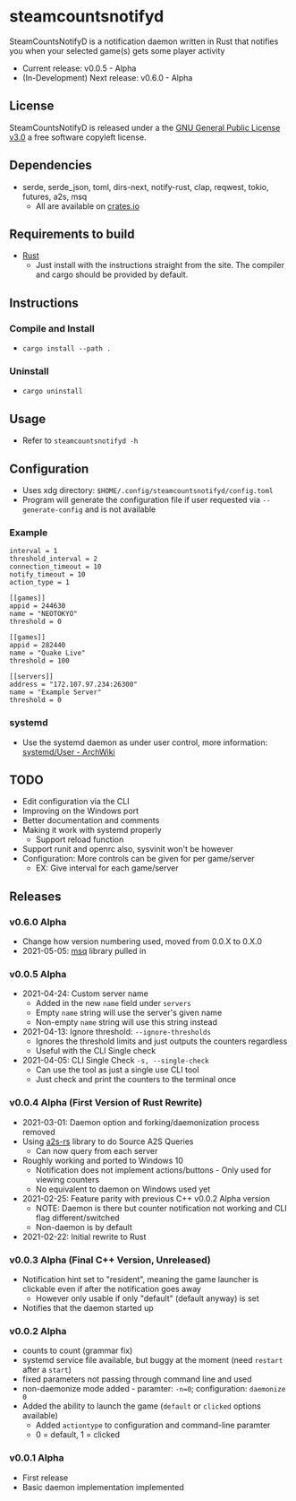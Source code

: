 # steamcountsnotifyd
SteamCountsNotifyD is a notification daemon written in Rust that notifies you when your selected game(s) gets some player activity

* Current release: v0.0.5 - Alpha
* (In-Development) Next release: v0.6.0 - Alpha

## License
SteamCountsNotifyD is released under a the [GNU General Public License v3.0](https://www.gnu.org/licenses/gpl-3.0.html) a free software copyleft license.

## Dependencies
* serde, serde\_json, toml, dirs-next, notify-rust, clap, reqwest, tokio, futures, a2s, msq
  * All are available on [crates.io](https://crates.io/)

## Requirements to build
* [Rust](https://www.rust-lang.org/)
  * Just install with the instructions straight from the site. The compiler and cargo should be provided by default.

## Instructions
### Compile and Install
* `cargo install --path .`
### Uninstall
* `cargo uninstall`

## Usage
* Refer to `steamcountsnotifyd -h`

## Configuration
* Uses xdg directory: `$HOME/.config/steamcountsnotifyd/config.toml`
* Program will generate the configuration file if user requested via `--generate-config` and is not available

### Example
```
interval = 1
threshold_interval = 2
connection_timeout = 10
notify_timeout = 10
action_type = 1

[[games]]
appid = 244630
name = "NEOTOKYO"
threshold = 0

[[games]]
appid = 282440
name = "Quake Live"
threshold = 100

[[servers]]
address = "172.107.97.234:26300"
name = "Example Server"
threshold = 0
```

### systemd
* Use the systemd daemon as under user control, more information: [systemd/User - ArchWiki](https://wiki.archlinux.org/index.php/systemd/User)

## TODO
* Edit configuration via the CLI
* Improving on the Windows port
* Better documentation and comments
* Making it work with systemd properly
  * Support reload function
* Support runit and openrc also, sysvinit won't be however
* Configuration: More controls can be given for per game/server
  * EX: Give interval for each game/server

## Releases
### v0.6.0 Alpha
* Change how version numbering used, moved from 0.0.X to 0.X.0
* 2021-05-05: [msq](https://github.com/mtcw99/msq-rs) library pulled in

### v0.0.5 Alpha
* 2021-04-24: Custom server name
  * Added in the new `name` field under `servers`
  * Empty `name` string will use the server's given name
  * Non-empty `name` string will use this string instead
* 2021-04-13: Ignore threshold: `--ignore-thresholds`
  * Ignores the threshold limits and just outputs the counters regardless
  * Useful with the CLI Single check
* 2021-04-05: CLI Single Check `-s, --single-check`
  * Can use the tool as just a single use CLI tool
  * Just check and print the counters to the terminal once

### v0.0.4 Alpha (First Version of Rust Rewrite)
* 2021-03-01: Daemon option and forking/daemonization process removed
* Using [a2s-rs](https://github.com/rumblefrog/a2s-rs) library to do Source A2S Queries
  * Can now query from each server
* Roughly working and ported to Windows 10
  * Notification does not implement actions/buttons - Only used for viewing counters
  * No equivalent to daemon on Windows used yet
* 2021-02-25: Feature parity with previous C++ v0.0.2 Alpha version
  * NOTE: Daemon is there but counter notification not working and CLI flag different/switched
  * Non-daemon is by default
* 2021-02-22: Initial rewrite to Rust

### v0.0.3 Alpha (Final C++ Version, Unreleased)
* Notification hint set to "resident", meaning the game launcher is clickable even if after the notification goes away
  * However only usable if only "default" (default anyway) is set
* Notifies that the daemon started up

### v0.0.2 Alpha
* counts to count (grammar fix)
* systemd service file available, but buggy at the moment (need `restart` after a `start`)
* fixed parameters not passing through command line and used
* non-daemonize mode added - paramter: `-n=0`; configuration: `daemonize 0`
* Added the ability to launch the game (`default` or `clicked` options available)
  * Added `actiontype` to configuration and command-line paramter
  * 0 = default, 1 = clicked

### v0.0.1 Alpha
* First release
* Basic daemon implementation implemented

